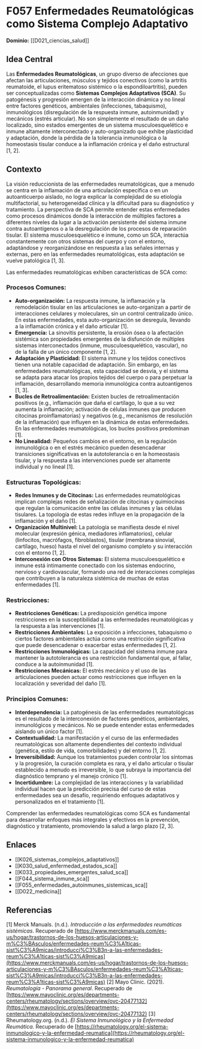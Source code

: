 # F057 Enfermedades Reumatológicas como Sistema Complejo Adaptativo

**Dominio:** [[D021_ciencias_salud]]

## Idea Central

Las **Enfermedades Reumatológicas**, un grupo diverso de afecciones que afectan las articulaciones, músculos y tejidos conectivos (como la artritis reumatoide, el lupus eritematoso sistémico o la espondiloartritis), pueden ser conceptualizadas como **Sistemas Complejos Adaptativos (SCA)**. Su patogénesis y progresión emergen de la interacción dinámica y no lineal entre factores genéticos, ambientales (infecciones, tabaquismo), inmunológicos (disregulación de la respuesta inmune, autoinmunidad) y mecánicos (estrés articular). No son simplemente el resultado de un daño localizado, sino estados emergentes de un sistema musculoesquelético e inmune altamente interconectado y auto-organizado que exhibe plasticidad y adaptación, donde la pérdida de la tolerancia inmunológica o la homeostasis tisular conduce a la inflamación crónica y el daño estructural [1, 2].

## Contexto

La visión reduccionista de las enfermedades reumatológicas, que a menudo se centra en la inflamación de una articulación específica o en un autoanticuerpo aislado, no logra explicar la complejidad de su etiología multifactorial, su heterogeneidad clínica y la dificultad para su diagnóstico y tratamiento. La perspectiva de SCA permite entender estas enfermedades como procesos dinámicos donde la interacción de múltiples factores a diferentes niveles da lugar a la activación persistente del sistema inmune contra autoantígenos o a la desregulación de los procesos de reparación tisular. El sistema musculoesquelético e inmune, como un SCA, interactúa constantemente con otros sistemas del cuerpo y con el entorno, adaptándose y reorganizándose en respuesta a las señales internas y externas, pero en las enfermedades reumatológicas, esta adaptación se vuelve patológica [1, 3].

Las enfermedades reumatológicas exhiben características de SCA como:

### Procesos Comunes:

*   **Auto-organización:** La respuesta inmune, la inflamación y la remodelación tisular en las articulaciones se auto-organizan a partir de interacciones celulares y moleculares, sin un control centralizado único. En estas enfermedades, esta auto-organización se desregula, llevando a la inflamación crónica y el daño articular [1].
*   **Emergencia:** La sinovitis persistente, la erosión ósea o la afectación sistémica son propiedades emergentes de la disfunción de múltiples sistemas interconectados (inmune, musculoesquelético, vascular), no de la falla de un único componente [1, 2].
*   **Adaptación y Plasticidad:** El sistema inmune y los tejidos conectivos tienen una notable capacidad de adaptación. Sin embargo, en las enfermedades reumatológicas, esta capacidad se desvía, y el sistema se adapta para atacar los propios tejidos del cuerpo o para perpetuar la inflamación, desarrollando memoria inmunológica contra autoantígenos [1, 3].
*   **Bucles de Retroalimentación:** Existen bucles de retroalimentación positivos (e.g., inflamación que daña el cartílago, lo que a su vez aumenta la inflamación; activación de células inmunes que producen citocinas proinflamatorias) y negativos (e.g., mecanismos de resolución de la inflamación) que influyen en la dinámica de estas enfermedades. En las enfermedades reumatológicas, los bucles positivos predominan [1].
*   **No Linealidad:** Pequeños cambios en el entorno, en la regulación inmunológica o en el estrés mecánico pueden desencadenar transiciones significativas en la autotolerancia o en la homeostasis tisular, y la respuesta a las intervenciones puede ser altamente individual y no lineal [1].

### Estructuras Topológicas:

*   **Redes Inmunes y de Citocinas:** Las enfermedades reumatológicas implican complejas redes de señalización de citocinas y quimiocinas que regulan la comunicación entre las células inmunes y las células tisulares. La topología de estas redes influye en la propagación de la inflamación y el daño [1].
*   **Organización Multinivel:** La patología se manifiesta desde el nivel molecular (expresión génica, mediadores inflamatorios), celular (linfocitos, macrófagos, fibroblastos), tisular (membrana sinovial, cartílago, hueso) hasta el nivel del organismo completo y su interacción con el entorno [1, 2].
*   **Interconexión con Otros Sistemas:** El sistema musculoesquelético e inmune está íntimamente conectado con los sistemas endocrino, nervioso y cardiovascular, formando una red de interacciones complejas que contribuyen a la naturaleza sistémica de muchas de estas enfermedades [1].

### Restricciones:

*   **Restricciones Genéticas:** La predisposición genética impone restricciones en la susceptibilidad a las enfermedades reumatológicas y la respuesta a las intervenciones [1].
*   **Restricciones Ambientales:** La exposición a infecciones, tabaquismo o ciertos factores ambientales actúa como una restricción significativa que puede desencadenar o exacerbar estas enfermedades [1, 2].
*   **Restricciones Inmunológicas:** La capacidad del sistema inmune para mantener la autotolerancia es una restricción fundamental que, al fallar, conduce a la autoinmunidad [1].
*   **Restricciones Mecánicas:** El estrés mecánico y el uso de las articulaciones pueden actuar como restricciones que influyen en la localización y severidad del daño [1].

### Principios Comunes:

*   **Interdependencia:** La patogénesis de las enfermedades reumatológicas es el resultado de la interconexión de factores genéticos, ambientales, inmunológicos y mecánicos. No se puede entender estas enfermedades aislando un único factor [1].
*   **Contextualidad:** La manifestación y el curso de las enfermedades reumatológicas son altamente dependientes del contexto individual (genética, estilo de vida, comorbilidades) y del entorno [1, 2].
*   **Irreversibilidad:** Aunque los tratamientos pueden controlar los síntomas y la progresión, la curación completa es rara, y el daño articular o tisular establecido a menudo es irreversible, lo que subraya la importancia del diagnóstico temprano y el manejo crónico [1].
*   **Incertidumbre:** La complejidad de las interacciones y la variabilidad individual hacen que la predicción precisa del curso de estas enfermedades sea un desafío, requiriendo enfoques adaptativos y personalizados en el tratamiento [1].

Comprender las enfermedades reumatológicas como SCA es fundamental para desarrollar enfoques más integrales y efectivos en la prevención, diagnóstico y tratamiento, promoviendo la salud a largo plazo [2, 3].

## Enlaces

*   [[K026_sistemas_complejos_adaptativos]]
*   [[K030_salud_enfermedad_estados_sca]]
*   [[K033_propiedades_emergentes_salud_sca]]
*   [[F044_sistema_inmune_sca]]
*   [[F055_enfermedades_autoinmunes_sistemicas_sca]]
*   [[D022_medicina]]

## Referencias

[1] Merck Manuals. (n.d.). *Introducción a las enfermedades reumáticas sistémicas*. Recuperado de [https://www.merckmanuals.com/es-us/hogar/trastornos-de-los-huesos-articulaciones-y-m%C3%BAsculos/enfermedades-reum%C3%A1ticas-sist%C3%A9micas/introducci%C3%B3n-a-las-enfermedades-reum%C3%A1ticas-sist%C3%A9micas](https://www.merckmanuals.com/es-us/hogar/trastornos-de-los-huesos-articulaciones-y-m%C3%BAsculos/enfermedades-reum%C3%A1ticas-sist%C3%A9micas/introducci%C3%B3n-a-las-enfermedades-reum%C3%A1ticas-sist%C3%A9micas)
[2] Mayo Clinic. (2021). *Reumatología - Panorama general*. Recuperado de [https://www.mayoclinic.org/es/departments-centers/rheumatology/sections/overview/ovc-20477132](https://www.mayoclinic.org/es/departments-centers/rheumatology/sections/overview/ovc-20477132)
[3] Rheumatology.org. (n.d.). *El Sistema Inmunológico y la Enfermedad Reumática*. Recuperado de [https://rheumatology.org/el-sistema-inmunologico-y-la-enfermedad-reumatica](https://rheumatology.org/el-sistema-inmunologico-y-la-enfermedad-reumatica)

